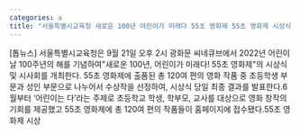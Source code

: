 ```yaml
---
categories: a
title: "서울특별시교육청 새로운 100년 어린이가 미래다 55초 영화제 55초 영화제 시상식 및 시사회 개최"
---
```

[톱뉴스] 서울특별시교육청은 9월 21일 오후 2시 광화문 씨네큐브에서 2022년 어린이날 100주년의 해를 기념하여"새로운 100년, 어린이가 미래다! 55초 영화제"의 시상식 및 시사회를 개최한다. 55초 영화제에 출품된 총 120여 편의 영화 작품 중 초등학생 부문과 성인 부문으로 나누어서 수상작을 선정하여, 시상식 당일 최종 결과를 발표한다.6월부터 ‘어린이는 다’라는 주제로 초등학교 학생, 학부모, 교사를 대상으로 영화 창작의 기회를 제공했고 55초 영화제에 총 120여 편의 작품들이 홈페이지에 접수됐다.55초 영화제 시상